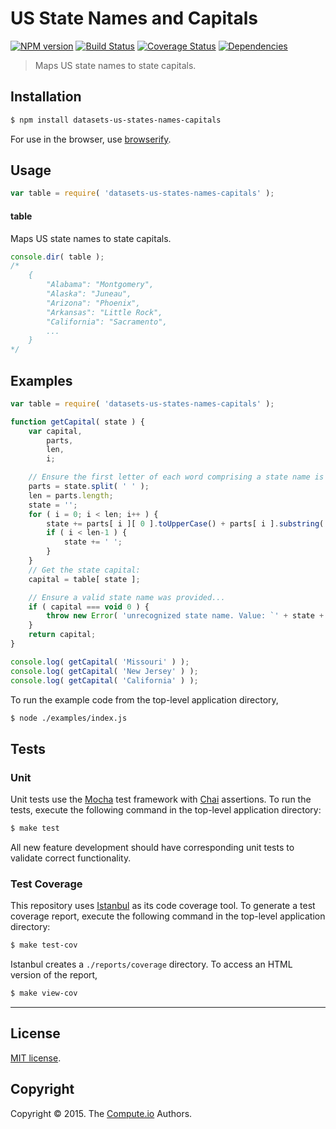 US State Names and Capitals
===
[![NPM version][npm-image]][npm-url] [![Build Status][travis-image]][travis-url] [![Coverage Status][codecov-image]][codecov-url] [![Dependencies][dependencies-image]][dependencies-url]

> Maps US state names to state capitals.


## Installation

``` bash
$ npm install datasets-us-states-names-capitals
```

For use in the browser, use [browserify](https://github.com/substack/node-browserify).


## Usage

``` javascript
var table = require( 'datasets-us-states-names-capitals' );
```

#### table

Maps US state names to state capitals.

``` javascript
console.dir( table );
/*
	{
		"Alabama": "Montgomery",
		"Alaska": "Juneau",
		"Arizona": "Phoenix",
		"Arkansas": "Little Rock",
		"California": "Sacramento",
		...
	}
*/
```


## Examples

``` javascript
var table = require( 'datasets-us-states-names-capitals' );

function getCapital( state ) {
	var capital,
		parts,
		len,
		i;

	// Ensure the first letter of each word comprising a state name is capitalized...
	parts = state.split( ' ' );
	len = parts.length;
	state = '';
	for ( i = 0; i < len; i++ ) {
		state += parts[ i ][ 0 ].toUpperCase() + parts[ i ].substring( 1 );
		if ( i < len-1 ) {
			state += ' ';
		}
	}
	// Get the state capital:
	capital = table[ state ];

	// Ensure a valid state name was provided...
	if ( capital === void 0 ) {
		throw new Error( 'unrecognized state name. Value: `' + state + '`.' );
	}
	return capital;
}

console.log( getCapital( 'Missouri' ) );
console.log( getCapital( 'New Jersey' ) );
console.log( getCapital( 'California' ) );
```

To run the example code from the top-level application directory,

``` bash
$ node ./examples/index.js
```


## Tests

### Unit

Unit tests use the [Mocha](http://mochajs.org/) test framework with [Chai](http://chaijs.com) assertions. To run the tests, execute the following command in the top-level application directory:

``` bash
$ make test
```

All new feature development should have corresponding unit tests to validate correct functionality.


### Test Coverage

This repository uses [Istanbul](https://github.com/gotwarlost/istanbul) as its code coverage tool. To generate a test coverage report, execute the following command in the top-level application directory:

``` bash
$ make test-cov
```

Istanbul creates a `./reports/coverage` directory. To access an HTML version of the report,

``` bash
$ make view-cov
```


---
## License

[MIT license](http://opensource.org/licenses/MIT).


## Copyright

Copyright &copy; 2015. The [Compute.io](https://github.com/compute-io) Authors.


[npm-image]: http://img.shields.io/npm/v/datasets-us-states-names-capitals.svg
[npm-url]: https://npmjs.org/package/datasets-us-states-names-capitals

[travis-image]: http://img.shields.io/travis/datasets-io/us-states-names-capitals/master.svg
[travis-url]: https://travis-ci.org/datasets-io/us-states-names-capitals

[codecov-image]: https://img.shields.io/codecov/c/github/datasets-io/us-states-names-capitals/master.svg
[codecov-url]: https://codecov.io/github/datasets-io/us-states-names-capitals?branch=master

[dependencies-image]: http://img.shields.io/david/datasets-io/us-states-names-capitals.svg
[dependencies-url]: https://david-dm.org/datasets-io/us-states-names-capitals

[dev-dependencies-image]: http://img.shields.io/david/dev/datasets-io/us-states-names-capitals.svg
[dev-dependencies-url]: https://david-dm.org/dev/datasets-io/us-states-names-capitals

[github-issues-image]: http://img.shields.io/github/issues/datasets-io/us-states-names-capitals.svg
[github-issues-url]: https://github.com/datasets-io/us-states-names-capitals/issues
